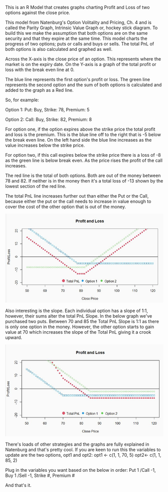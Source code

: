 
This is an R Model that creates graphs charting Profit and Loss of two options against the close price. 

This model from Natenburg's Option Volitality and Pricing, Ch. 4 and is called the Parity Graph, Intrinsic Value Graph or, hockey stick diagram. To build this we make the assumption that both options are on the same security and that they expire at the same time. This model charts the progress of two options; puts or calls and buys or sells. The total PnL of both options is also calculated and graphed as well.

Across the X-axis is the close price of an option. This represents where the market is on the expiry date. On the Y-axis is a graph of the total profit or loss with the break even line at 0.

The blue line represents the first option's profit or loss. The green line represents the second option and the sum of both options is calculated and added to the graph as a Red line. 

So, for example: 

Option 1:
Put: Buy,
Strike: 78,
Premium: 5

Option 2:
Call: Buy,
Strike: 82,
Premium: 8

For option one, if the option expires above the strike price the total profit and loss is the premium. This is the blue line off to the right that is -5 below the break even line. On the left hand side the blue line increases as the value increases below the strike price. 

For option two, if this call expires below the strike price there is a loss of -8 as the green line is below break even. As the price rises the profit of the call increases. 

The red line is the total of both options. Both are out of the money between 78 and 82. If neither is in the money then it's a total loss of -13 shown by the lowest section of the red line. 

The total PnL line increases further out than either the Put or the Call, because either the put or the call needs to increase in value enough to cover the cost of the other option that is out of the money. 

![test](https://github.com/JP-Anthony/option_strategy/blob/master/put785_call828.JPG?raw=true)

Also interesting is the slope. Each individual option has a slope of 1:1, however, their sums alter the total PnL Slope. In the below graph we've purchased two puts. Between 70 and 85 the Total PnL Slope is 1:1 as there is only one option in the money. However, the other option starts to gain value at 70 which increases the slope of the Total PnL giving it a crook upward. 

![test](https://github.com/JP-Anthony/option_strategy/blob/master/twoputs.JPG?raw=true)

There's loads of other strategies and the graphs are fully explained in Natenburg and that's pretty cool. If you are keen to run this the variables to update are the two options, opt1 and opt2:
opt1 <- c(1, 1, 70, 5)
opt2<- c(1, 1, 85, 2)

Plug in the variables you want based on the below in order:
Put 1 /Call -1,
Buy 1 /Sell -1,
Strike #,
Premium #

And that's it. 

